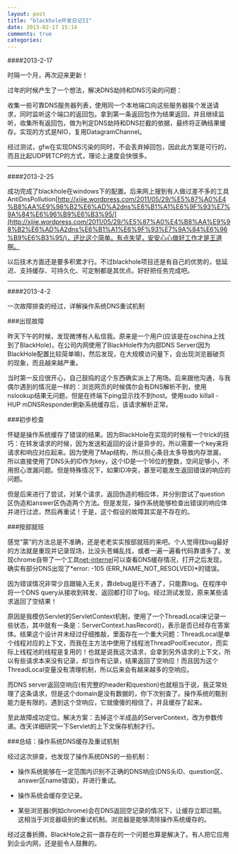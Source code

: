 ```yaml
---
layout: post
title: "blackhole开发日记II"
date: 2013-02-17 15:14
comments: true
categories: 
---
```

####2013-2-17

时隔一个月，再次迎来更新！

过年的时候产生了一个想法，解决DNS劫持和DNS污染的问题：

收集一些可靠DNS服务器列表，使用同一个本地端口向这些服务器挨个发送请求，同时监听这个端口的返回包。拿到第一条返回包作为结果返回，并且继续监听，收集所有返回包，做为判定DNS劫持和DNS拦截的依据，最终将正确结果缓存。实现的方式是NIO，复用DatagramChannel。

经过测试，gfw在实现DNS污染的同时，不会丢弃掉回包，因此此方案是可行的，而且比起UDP转TCP的方式，理论上速度会快很多。

<!-- more -->

------

####2013-2-25

成功完成了blackhole在windows下的配置。后来网上搜到有人做过差不多的工具AntiDnsPollution[http://xijie.wordpress.com/2011/05/29/%E5%87%A0%E4%B8%AA%E9%98%B2%E6%AD%A2dns%E6%B1%A1%E6%9F%93%E7%9A%84%E6%96%B9%E6%B3%95/](http://xijie.wordpress.com/2011/05/29/%E5%87%A0%E4%B8%AA%E9%98%B2%E6%AD%A2dns%E6%B1%A1%E6%9F%93%E7%9A%84%E6%96%B9%E6%B3%95/)，还比这个简单。有点失望，安安心心做好工作才是王道啊。

以后技术方面还是要多积累才行。不过blackhole项目还是有自己的优势的，低延迟、支持缓存、可持久化、可定制都是其优点。好好把任务完成吧。

---------

####2013-4-2

一次故障排查的经过，详解操作系统DNS重试机制

###出现故障

昨天下午的时候，发现微博有人私信我。原来是一个用户(应该是在oschina上找到了BlackHole)，在公司内网使用了BlackHole作为内部DNS Server(因为BlackHole配置比较简单嘛)，然后发现，在大规模访问量下，会出现浏览器破页的现象，而且越来越严重。

当时第一反应很开心，自己鼓捣的这个东西确实派上了用场。后来跟他沟通，与我偶尔遇到的情况是一样的：浏览网页的时候偶尔会有DNS解析不到，使用nslookup结果无问题，但是在终端下ping显示找不到host。使用sudo killall -HUP mDNSResponder刷新系统缓存后，该请求解析正常。

###初步检查

怀疑是操作系统缓存了错误的结果。因为BlackHole在实现的时候有一个trick的技巧：在转发请求的时候，因为发送和返回的设计是异步的，所以需要一个key来将请求和响应对应起来。因为使用了Map结构，所以担心条目太多导致内存泄漏，所以直接使用了DNS头的ID作为key，这个ID是一个16位的整数，空间足够小，不用担心泄漏问题。但是特殊情况下，如果ID冲突，甚至可能发生返回错误的响应的问题。

但是后来进行了尝试，对某个请求，返回伪造的相应体，并分别尝试了question区伪造和answer区伪造两个方法。但是发现，操作系统能够检查出错误的响应体并进行过滤，然后再重试！于是，这个假设的故障其实是不存在的。

###按部就班

感觉“蒙”的方法总是不准确，还是老老实实按部就班的来吧。个人觉得找bug最好的方法就是重现并记录现场，比没头苍蝇乱找，或者一遍一遍看代码靠谱多了。发现chrome自带了一个工具[net-internel](chrome://net-internals/#dns)可以查看DNS缓存情况，打开之后发现，确实有部分DNS出现了*error: -105 (ERR_NAME_NOT_RESOLVED)*的错误。

因为错误情况非常少且跟输入无关，靠debug是行不通了，只能靠log。在程序中将一个DNS query从接收到转发、返回都打印了log。经过测试发现，原来某些请求返回了空结果！

原因是我模仿Servlet的ServletContext机制，使用了一个ThreadLocal来记录一些状态，其中就有一条是：ServerContext.hasRecord()，表示是否已经存在答案体。结果这个设计并未经过仔细推敲，里面存在一个重大问题：ThreadLocal是单个线程对应的上下文，而我在主方法中使用了线程池ThreadPoolExecutor，而实际上线程池的线程是复用的！也就是说我这次请求，会拿到另外请求的上下文，所以有些请求本来没有记录，却当作有记录，结果返回了空响应！而且因为这个ThreadLocal变量没有清理机制，所以后来会有越来越多的空响应。

而DNS server返回空响应(有完整的header和question)也就相当于说，我正常处理了这条请求，但是这个domain是没有数据的，你下次别查了。操作系统的甄别能力是有限的，遇到这个空响应，它就傻傻的相信了，并且缓存了起来。

至此故障成功定位。解决方案：去掉这个半成品的ServerContext，改为参数传递。改天详细研究一下Servlet的上下文保存机制才行。

###总结：操作系统DNS缓存及重试机制

经过这次排查，也发现了操作系统DNS的一些机制：

* 操作系统能够在一定范围内识别不正确的DNS响应(DNS头ID、question区、answer区name错误)，并进行重试。

* 操作系统会缓存空记录。

* 某些浏览器(例如chrome)会在DNS返回空记录的情况下，让缓存立即过期。这相当于浏览器级别的重试机制。浏览器是能够清除操作系统缓存的。

经过这番折腾，BlackHole之前一直存在的一个问题也算是解决了。有人把它应用到企业内网，还是挺令人鼓舞的。